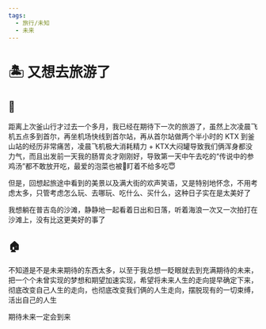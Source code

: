 ```yaml
---
tags:
  - 旅行/未知
  - 未来
---
```

# 🏝 又想去旅游了

## 🌅

距离上次釜山行才过去一个多月，我已经在期待下一次的旅游了，虽然上次凌晨飞机五点多到首尔，再坐机场快线到首尔站，再从首尔站做两个半小时的 KTX 到釜山站的经历非常痛苦，凌晨飞机极大消耗精力 + KTX大闷罐导致我们俩浑身都没力气，而且出发前一天我的肠胃炎才刚刚好，导致第一天中午去吃的“传说中的参鸡汤”都不敢放开吃，最爱的泡菜也被🐷盯着不给多吃😇

但是，回想起旅途中看到的美景以及满大街的欢声笑语，又是特别地怀念，不用考虑太多，只管考虑怎么玩、去哪玩、吃什么、买什么，这种日子实在是太美好了

我想躺在普吉岛的沙滩，静静地一起看着日出和日落，听着海浪一次又一次拍打在沙滩上，没有比这更美好的事了

## 🏠

不知道是不是未来期待的东西太多，以至于我总想一眨眼就去到充满期待的未来，把一个个未曾实现的梦想和期望加速实现，希望将未来人生的走向提早确定下来，彻底改变自己人生的走向，也彻底改变我们俩的人生走向，摆脱现有的一切束缚，活出自己的人生

期待未来一定会到来